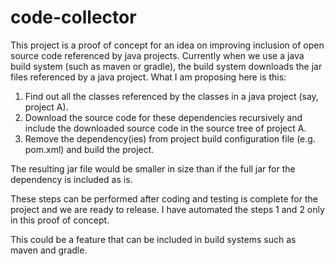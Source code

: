 # code-collector
This project is a proof of concept for an idea on improving inclusion of open source code referenced by java projects. Currently when we use a java build system (such as maven or gradle), the build system downloads the jar files referenced by a java project. What I am proposing here is this: 
1. Find out all the classes referenced by the classes in a java project (say, project A).
2. Download the source code for these dependencies recursively and include the downloaded source code in the source tree of project A.
3. Remove the dependency(ies) from project build configuration file (e.g. pom.xml) and build the project.

The resulting jar file would be smaller in size than if the full jar for the dependency is included as is.

These steps can be performed after coding and testing is complete for the project and we are ready to release. I have automated the steps 1 and 2 only in this proof of concept.

This could be a feature that can be included in build systems such as maven and gradle.

